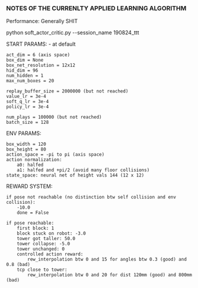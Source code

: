 ### NOTES OF THE CURRENLTY APPLIED LEARNING ALGORITHM ###

Performance: Generally SHIT

python soft_actor_critic.py --session_name 190824_ttt

START PARAMS:
    - at default
    
    act_dim = 6 (axis space)
    box_dim = None
    box_net_resolution = 12x12
    hid_dim = 96
    num_hidden = 1
    max_num_boxes = 20
    
    replay_buffer_size = 2000000 (but not reached)
    value_lr = 3e-4
    soft_q_lr = 3e-4
    policy_lr = 3e-4
    
    num_plays = 100000 (but not reached)
    batch_size = 128

ENV PARAMS:

    box_width = 120
    box_height = 80
    action_space = -pi to pi (axis space)
    action normalization:
        a0: halfed
        a1: halfed and +pi/2 (avoid many floor collisions)
    state_space: neural net of height vals 144 (12 x 12)

REWARD SYSTEM:

    if pose not reachable (no distinction btw self collision and env collision):
        -10.0
        done = False

    if pose reachable:
        first block: 1
        block stuck on robot: -3.0
        tower got taller: 50.0
        tower collapse: -5.0
        tower unchanged: 0
        controlled action reward:
            rew_interpolation btw 0 and 15 for angles btw 0.3 (good) and 0.8 (bad)
        tcp close to tower:
            rew_interpolation btw 0 and 20 for dist 120mm (good) and 800mm (bad)

        
